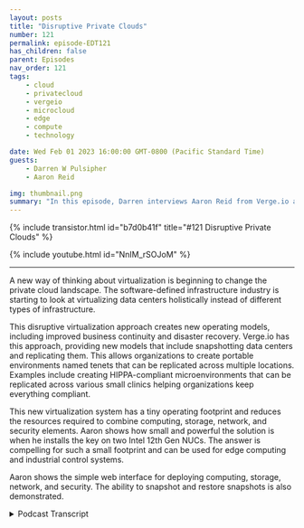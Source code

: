 ```yaml
---
layout: posts
title: "Disruptive Private Clouds"
number: 121
permalink: episode-EDT121
has_children: false
parent: Episodes
nav_order: 121
tags:
    - cloud
    - privatecloud
    - vergeio
    - microcloud
    - edge
    - compute
    - technology

date: Wed Feb 01 2023 16:00:00 GMT-0800 (Pacific Standard Time)
guests:
    - Darren W Pulsipher
    - Aaron Reid

img: thumbnail.png
summary: "In this episode, Darren interviews Aaron Reid from Verge.io about their disruptive private cloud technology that is making private clouds available in the data center and at the edge."
---
```


{% include transistor.html id="b7d0b41f" title="#121 Disruptive Private Clouds" %}

{% include youtube.html id="NnIM_rSOJoM" %}

---

<p>A new way of thinking about virtualization is beginning to change the private cloud landscape. The software-defined infrastructure industry is starting to look at virtualizing data centers holistically instead of different types of infrastructure.</p>
<p>This disruptive virtualization approach creates new operating models, including improved business continuity and disaster recovery. Verge.io has this approach, providing new models that include snapshotting data centers and replicating them. This allows organizations to create portable environments named tenets that can be replicated across multiple locations. Examples include creating HIPPA-compliant microenvironments that can be replicated across various small clinics helping organizations keep everything compliant.</p>
<p>This new virtualization system has a tiny operating footprint and reduces the resources required to combine computing, storage, network, and security elements. Aaron shows how small and powerful the solution is when he installs the key on two Intel 12th Gen NUCs. The answer is compelling for such a small footprint and can be used for edge computing and industrial control systems.</p>
<p>Aaron shows the simple web interface for deploying computing, storage, network, and security. The ability to snapshot and restore snapshots is also demonstrated.   </p>
<p>

<details>
<summary> Podcast Transcript </summary>

<p>﻿1</p>
<p>Hello, this is Darren</p>
<p>Pulsipher, chief solution,architect of public sector at Intel.</p>
<p>And welcome to Embracing</p>
<p>Digital Transformation,where we investigate effective change,leveragingpeople process and technology.</p>
<p>On today's episode,</p>
<p>Disruptive Private Clouds with Aaron</p>
<p>Reid from Verge.io.</p>
<p>Aaron, welcome to the show.</p>
<p>Darren Thanks for having me.</p>
<p>Aaronthis is your second time on the show.</p>
<p>Last time you were on with Chrisand I've also had your CEO on from Verge.</p>
<p>I'm kind of enamored with you guys.</p>
<p>I think you already know this.</p>
<p>I like your approach tovirtualization, to the softwaredefined infrastructure layer.</p>
<p>And you've got some you've got somereally cool stuff you've been working on.</p>
<p>But let's firstbefore we dive into the really cool stuff,let's talk a little bitabout the difference between virtualizingjust VMs and virtualizingyour data centers or that concept thatyou guys have that's so different thanwhat we're seeing in the industry today.</p>
<p>Sure.</p>
<p>You bet. Thanks.</p>
<p>So one of the specialties around videothat we do is</p>
<p>I think you were going to mentionit is our multi tendency and being ableto extract the virtualizationof your resources into tenants.</p>
<p>And what we do with that basicallyis we start with a tenant in the tenant iswhat a lot of people callnested virtualizationand we put thatin a segregated environmentand that starts with zerotrust architecturewhen it comesto the networking side of it.</p>
<p>So you create that sub tenant,it has a zero trust architecture.</p>
<p>People can actually get access to that subtenant until you give them accessthrough the networking ruleswith firewall rules in routing, etc..</p>
<p>Once that set up, you can do thingswith that sub tenant, like you can dounlimited snapshotsacross the entire sub tenant.</p>
<p>You can do you can allocate resourceson demand, CPU, memory, ram and storage.</p>
<p>So for example,if I start with a sub tenantfor one of my end users or a group,say a research group for example,and they say we need 24 coresand 48 gigabytes of memoryand five terabytes of all flashstorage later on down the road.</p>
<p>As they're going through their testing,they may come back and say,</p>
<p>Well,now we need ten terabytes of storage.</p>
<p>I can easily and dynamicallyallocate that storage out to that tenantfor them to use.</p>
<p>It's all non disruptive.</p>
<p>It's just a matter of on demand.</p>
<p>Well, I have the storage in the back end.</p>
<p>I allocated up to my tenantfrom the back side.</p>
<p>Do they have access to it now?</p>
<p>No. Also, you do more than justbecause that sounds like,</p>
<p>Oh, that's just one VM,but that's not one VM.</p>
<p>A tenant can have multiple VMs and networkconfigurations, all of that.</p>
<p>Is that correct?</p>
<p>Yeah, absolutely.</p>
<p>It's it's just like a if youyou know, we like to call ita virtual data center, quote unquote.</p>
<p>But it's the same thing almost asif you were to go to a public cloudand say you wanted tosee a VPC, a virtual private cloud,or you went to a juryand you wanted a security group.</p>
<p>It's the exact same thing.</p>
<p>A tenant is a whole infrastructureconstruct where you can go up and spin up</p>
<p>VMs, you can create networks,and then you can protect it withsnapshots,unlimited snapshots of replication.</p>
<p>So we can take those tenantsand replicate them to other sites, etc..</p>
<p>So that means I have portabilityof that tenant,which to me this is actually pretty coolbecause I can createa full blown data centerwith hundreds of a virtual machines,several different networks.</p>
<p>I can do all that.</p>
<p>Snapshot it and do D.R.</p>
<p>Absolutely. Yep.</p>
<p>Or even even better business continuityas well.</p>
<p>Right.</p>
<p>You can do PR, you can dobusiness continuity.</p>
<p>You can even templated those tenants.</p>
<p>So, for example,maybe I have a testing environment and</p>
<p>I want to make a clone of thattesting environment for another group.</p>
<p>Maybe I'm moving it from Dev to testthe key way.</p>
<p>I can literally take that tenant.</p>
<p>It might have an applicationstack of 20 VMs in it.</p>
<p>I can do a snapshot and clone it offwithin seconds and then providethat as another environmentfor someone else to test on.</p>
<p>Oh, my brainjust went in crazy directions.</p>
<p>So which happens a lot.</p>
<p>People that listen to the showknow this about me already.</p>
<p>That means I could actually setup a hyper compliant tenantthat has</p>
<p>VMs that are running, that are doinglogging and all the protections I needed,maybe even have in there, and Identity</p>
<p>Access Management tool, all that.</p>
<p>I could have all that in one tenant andthen I can deploy that wherever I want.</p>
<p>Yes, exactly.</p>
<p>So from a health careservice provider, for example,one of the big conglomerateslike Sutter Health, whomy friend is a lawyer down there,so I'm going to pick on them a little bit.</p>
<p>If I have all these small businessesthat I've been acquiring and say,</p>
<p>Hey, we need to make sure you're HIPAcompliant, boom, doneright, I could drop a tenant on themand they can start addingtheir own VMs to it and and done.</p>
<p>Yeah, they can build into that tenantwith new greenfield VMsand or if they already have an environmentwith like ayou know, their own infrastructurethat's already built up,they can move their,their VMs into that tenant as well.</p>
<p>And then like you said, it's already</p>
<p>HIPA compliant.</p>
<p>Yeah. So I can say this is cool too.</p>
<p>I can migrate from other VMs into thisnew environment and now I'm compliant.</p>
<p>Yeah, absolutely.</p>
<p>And we can migrate offthe major virtualizationvendors in the market today</p>
<p>VMware, Hyper-V, IQVIA, you name it,and we can pull themright into our environment.</p>
<p>This is super, super cool.</p>
<p>And that's why I'm enamored with you guys,because every time I talk to you,</p>
<p>I learn something new thatnow I'm thinking of my customers.</p>
<p>What can I do for them?</p>
<p>There's lots of really coolthings I can do for them.</p>
<p>Yeah, we just had an examplethe other day</p>
<p>I created a videobecause we have a customerthat we're talking to right nowand they're on Hyper-Vin their environmentand they want to be able to migratefrom Hyper-V into view as well.</p>
<p>What's that process look like?</p>
<p>So I created a video forum.</p>
<p>It's not up on our website yet,but I can share it with you guys.</p>
<p>But literally the video walks throughhow you go inand you look at your Hyper-V VMsbecause Hyper-V is usedin a lot of smaller shopsthat put professional, you know, kind ofsmall to medium sized shopsand buta lot of customers are startingto move off of thatbecause they're not surewhich direction they're going to go.</p>
<p>And so what we enable them to dois literally take their VMs.</p>
<p>All you have to do is turn off of the,import it into our environmentand then turn it back onand it's up and running.</p>
<p>So pretty, pretty straightforward.</p>
<p>The only time it takes is probablyjust moving it from one environmentto the other, right?</p>
<p>Moving the the definition can rememberwhat they're called.</p>
<p>I used to know this.</p>
<p>Oh no, it's the hyper IBM'sor for any IBM for that matter.</p>
<p>You're spot on.</p>
<p>It's just a matter of the timeit takes to take that VM file.</p>
<p>VMware, they call it a</p>
<p>Hyper-V, they call it a vehicleand move it across the pipe.</p>
<p>So the bigger the pipe you have, it'sa one gig, five or ten gig or 25 pipe.</p>
<p>It moves that much faster.</p>
<p>Wow. Well, so that that's pretty simple.</p>
<p>Now, what about moving?</p>
<p>Because all the cloud service providersare all running virtualization techniques.</p>
<p>And, you know, obviously, Microsoftis running Hyper-V on their cloud.</p>
<p>Right.</p>
<p>And I can't remember NWC.</p>
<p>I think is running Zen Tanium.</p>
<p>Q Yeah, yeah, yeah.</p>
<p>So can I take can I snapshot somethingout of out of the public cloudand pull into a private cloudthis way or not?</p>
<p>Well, you would have to be able to exportone of your instances,depending if it's software as a service.</p>
<p>We probably couldn't do that nativelybecause software as a service runsas our own services in our cloud.</p>
<p>But if it's an instance VM,if you're backing upthat instance, you could back it upand restore it in our environment.</p>
<p>I don't know though,if you could do just a nativecopy from one cloud to the next.</p>
<p>Gotcha.</p>
<p>But there might be a past there that I can</p>
<p>I can explore to do to repatriate.</p>
<p>Maybe even some workloads are runningin the in the public cloud.</p>
<p>Oh, yeah, absolutely.</p>
<p>We have customers doing that todayand a lot of times they do.</p>
<p>That isthey don't have to really rebuild so much.</p>
<p>If it's running on a standard instance,like if it's on the boot to Linux instanceor a Windows instance or a S.O.</p>
<p>US instance,they can literally just build a VMsin our environmentand move their applications overpretty quick.</p>
<p>All right.</p>
<p>Well, so this gives me a migration path.</p>
<p>Snapshot Capability</p>
<p>Replication Template.</p>
<p>It sounds like to methis is what I'm looking for in a softwaredefined infrastructure layer.</p>
<p>And Iknow we're working with some customerstogether on this stuffand then you pulled out this crazy ideabecause I think you heard metalk about it once and you pulled outand you went and bought two nooks.</p>
<p>Thank you, by the way, for buying</p>
<p>Intel Silicon, I have to say, you know,</p>
<p>But you bought.</p>
<p>Your own great two there fast.</p>
<p>Yeah. Yeah.</p>
<p>Two of our nooks and you.</p>
<p>And you created a mini cluster.</p>
<p>So tell me a little bit about the processin doing that.</p>
<p>Yeah, you bet.</p>
<p>Can you see the two knocks on the screen?</p>
<p>Absolutely. Okay, perfect.</p>
<p>I forget the actual namebrand of the books, but they are</p>
<p>I believe they're generation 12until looks.</p>
<p>And basicallywhat I did is for our environment,when we want to cluster,we need a minimum of two nodes.</p>
<p>So I had to get to Nooks.</p>
<p>And then if you lookat the back of the bottom picture,where it has the red cablecoming out the back of the two nooks,both of these nooks are dual ported.</p>
<p>There are 2.5 gigabit network connections.</p>
<p>That red cablebasically goes from Nook eight and Nook Band that's our core networkfor voice and technology.</p>
<p>And we replicate all the data across that.</p>
<p>And what that provides for the enduser is high availability and a very tiny,small footprint.</p>
<p>So one of those lookscan completely go down.</p>
<p>Someone could step on it,or maybe you're doing maintenance on itor maybe the power goes out on that noteand the other nook stays up and runningand you have completely spilloverand that other nut.</p>
<p>In fact,you could if it's aif it's a cold like outage,where they take the nook comes offlineby, you know, getting unpluggedor maybe there's a flood or something,but the other are still uponline and running.</p>
<p>You can literally just restartyour VMs on the secondary nookand they'll come right up.</p>
<p>So, yep, and then what that doesis we basically replicate the storagebetween both those nooks.</p>
<p>The cool story about thisthough, is, is now we can take all the VMsin the infrastructurerunning on those nooks, the networking,the storage, and we can replicate thatto maybe a centralized data centerwhere we have multiplesets of these clustered nooksrunning in different environments,maybe like a point of sale environmentwhere they're all replicatingto a single data center.</p>
<p>So if I ever need to protect the datathat's on those books,</p>
<p>I have them protected,and that's all built into our software.</p>
<p>All right.</p>
<p>So so this is really interestingbecause what what I just heard,and correct me if I'm wrong, is</p>
<p>I can build out an environmenton these on these nooks,or I could build it in the data center,and then I can replicateit down to the nooks.</p>
<p>Yes. Soyou kind of stepped aheadand I was going to get there next.</p>
<p>But you can do it both directionsbecause we have bi directional replicationand we can replicatethe snapshots of the VMs.</p>
<p>We can now take those VMsand we can replicate those upto the central data centerand or you could takemaybe you're doing updates on your buildsfor all your remote sitesand you want to push it downto your remote sites.</p>
<p>You can now do that with replicationwhere you push it downto those remote sitesand you basicallybring those new builds up there.</p>
<p>But it's not just it's not just the VMs,it's the network configuration access.</p>
<p>It's everything all in a nice bundle,right?</p>
<p>Yep, absolutely.</p>
<p>Including storage. So all that.</p>
<p>So this is this is pretty cool becausewhat you produce, what I can see is</p>
<p>I can tie this into my dev ops pipelinewhere I'm building.</p>
<p>For example,these two nooks can go into a store.</p>
<p>Right.</p>
<p>Let's say I have 1500 storesthroughout the nation.</p>
<p>Right.</p>
<p>And they need to be runautonomously disconnected at times.</p>
<p>I could easily,in my DevOps pipeline say, here'sthe new updateto my environment that I needand then push that out across all 1500.</p>
<p>Yeah, absolutely. Okay.</p>
<p>That is slickbecause all the network to eventhe networks can all be inside the networkall identical to each other.</p>
<p>Right.</p>
<p>Without any, without any problems. Right.</p>
<p>Absolutely.</p>
<p>And the other cool thing about ittoo, is now I can take thatthose are replicationis basically it's when optimized.</p>
<p>And so we have deduplicationbuilt into our replication.</p>
<p>So whenever we push that data down to thisremote nooks,we're only sending out the, the datathat's duplicated and or changes, right?</p>
<p>We're not having to send outa whole entire footprint.</p>
<p>So if I have a VM, multiple</p>
<p>VMs running in on these two nooks,then I have to update.</p>
<p>It's not going to have to go throughand rewritethe entire footprint of maybe a terabyteor two terabytes of storage.</p>
<p>It'll only rewrite the changesand send that down.</p>
<p>So that that to me is super cool, right?</p>
<p>I mean, because I may not havegreat connectivity on those remote sites.</p>
<p>That's right. Exactly.</p>
<p>That's what I was getting at. Yep.</p>
<p>That's true.</p>
<p>All right.</p>
<p>So the big question I have know, I thinksome of our listeners have as well as.</p>
<p>All right, these two nooks,how much memory are in these in thesethat you're showing here?</p>
<p>Yeah.</p>
<p>So these two nooks,they can support up to 64 gigabytes each.</p>
<p>They basically use those 244pin DIMMs laptop, DIMMs.</p>
<p>And right now</p>
<p>I have 216 gigabit DIMMs in each of them.</p>
<p>So I have each one of these bookshas 32 gigabytes,but you can get them up to 64 gigabytesbecause it has to dimm slots.</p>
<p>All right.</p>
<p>So there's a total a 64gig is what you have on there.</p>
<p>And storagein storage right now,</p>
<p>I have two terabytes of a set of flashthat's basically two twoterabyte SSDs that are drives.</p>
<p>And then I have one terabyte in the flash.</p>
<p>So if I need anything that's real highperformance and I can fit it in there.</p>
<p>Yeah, it has the two drives,there's one terabyte in each system.</p>
<p>Oh wow. All right.</p>
<p>So have you, have you, have youdone some performance testing on this?</p>
<p>Have you like run it through its courses.</p>
<p>Can you make it typically. Oh yeah.</p>
<p>The performance is actually prettyunbelievable on these nooksit comes close to in thismight not to try to downsize it at allbut it comes close to running performancetests like on a local map.</p>
<p>And what I mean bythat is the performance is lights outwhen I do things like performancetesting to see my IOPS going in and outand my throughput going in and out,</p>
<p>It's super fastconsidering it'sjust running on two small looks.</p>
<p>That's incredible.</p>
<p>How many VMs are you able toand what size VMs doyou think you can run on this thingwithout it falling over?</p>
<p>I mean, what could I use this for?</p>
<p>I can think of a lot of crazy things</p>
<p>I could use this for, right?</p>
<p>But you can easily use it for databases.</p>
<p>You could use it for remote desktopwork workloads,editing, workstation type stuff.</p>
<p>It could definitely support that withthe performance that's on these systems.</p>
<p>Right.</p>
<p>And you're running Ubuntu on them or well,you're running your own OS on them.</p>
<p>So you can have as many VMs on thereas you want, right?</p>
<p>Yeah.</p>
<p>As long as the memoryand the CPU cores can support itwith your guys's cpu's, it's wicked fastso you can oversubscribed those.</p>
<p>Not that you need to,but then with the RAM, it'sliterally just,you know,how do I have enough ram in there to beable to support the workloads that I need?</p>
<p>And of course, if you needed more RAMand it's a small environmentwith these guys, you can scale these out.</p>
<p>We only see two here on the screen,but I can easily add threeor four of them in there.</p>
<p>Yeah, exactly.</p>
<p>Yeah. Yeah.</p>
<p>This is pretty cool.</p>
<p>I may have to replace my file server</p>
<p>I have at home with this, so.</p>
<p>All right, cool.</p>
<p>Can you show us a little bit.</p>
<p>About the size of it?</p>
<p>Depending on the size of your file server,</p>
<p>I mean, I could realistically getall flash just between these two nuts.</p>
<p>If I stood if I installed an eightterabyte</p>
<p>SSD on each oneand we mirror the data for protection.</p>
<p>Right. So that would give you eightterabytes usable.</p>
<p>And I installed another eight terabyteto drive on each one.</p>
<p>Now I'm up to 16 terabytesall across these two little mix.</p>
<p>And it would be screaming fast too.</p>
<p>And it's probably not a lot of heat,probably not a lot of heat comingoff of them either.</p>
<p>No, I'm sitting right next to itright now.</p>
<p>No, that's that's pretty cool.</p>
<p>So the two nicks that I haveon the screen there,this is basically the interfacefor those two looks.</p>
<p>And this is our primary dashboard.</p>
<p>And here you can see convergencesmerge here.</p>
<p>And I use these two looksfor doing my VR replication and testingand just running workloads on in general,sometimes for demo purposes.</p>
<p>If I want to see the nodes on thiscluster, I basically come over here.</p>
<p>Here you can see Node one in No.</p>
<p>Two here you can see keep me honest,there are 31 gigabyteson each one of those 32 physically,but we're using some of that off the top.</p>
<p>Now, I want to double clickinto one of those guys here.</p>
<p>And there you go again.</p>
<p>It's 12th Gen Intel core i5 1240, soit's one of the latest and greatest looks.</p>
<p>And then I come downhere, I can see my drive's on my nook,</p>
<p>I can see my nicks, just likewe saw the two nicks on the back of it,the one red cable and the one gray cable.</p>
<p>So I want to double click on that guyhere.</p>
<p>You can see ones running at one gigabitor a thousand megabitsper second, and then once 2.5,that's that red cable.</p>
<p>That's doing the crossoverbetween the two nuggets.</p>
<p>It's getting the native 2.5 gigahertz,which is really nice, and that basicallysupports my core networkfor my voice and replication acrossboth nodes.</p>
<p>So that's one note.</p>
<p>By go back into that node,</p>
<p>I can now see the drives.</p>
<p>So if I want to click on that drivethere, here you can seeone of my drives is about to drive.</p>
<p>That's my amp drive one terabyteand the other drivers that to driveand that's a two terabyte drive.</p>
<p>So each NIC has this configurationidentical configuration.</p>
<p>So that way when we set up our reviewcenters, we replicate across these.</p>
<p>So then I end up getting one terabyteor 92 gigabytes of usablenvme flash and then I get two terabytesof usable SSD.</p>
<p>Very nice.</p>
<p>And I canconfirm that because if I goback into my cluster environmentand I go into my beacon tiers,</p>
<p>I'll show you those two tiersthat are based on those drives.</p>
<p>Here's my tier one.</p>
<p>You can see the tier up here,and that tier isbased on those mini drives and you can seethe capacity is 130 gigabytes.</p>
<p>I'm only using a few gigabytes on itright now.</p>
<p>And here's my tier three.</p>
<p>That's the cities.</p>
<p>My capacity is 1.86 terabytes,and I'm using about 314 gigabytes on that.</p>
<p>And if I want to double clickon that to validate that, I can come here,</p>
<p>I can see it's two drives, onedrive on node, one, one drive on Node two.</p>
<p>They're both two terabytes each.</p>
<p>So we basically mirroracross our environment.</p>
<p>And the way our vCenter works isthe file system worksis it's a distributed mirror.</p>
<p>So as we scale up or scale out,depending on if your servers or your oryour systems can support additional drivesinternally or if you want to scale out.</p>
<p>So if I wanted to add another node,</p>
<p>I could potentially out of Nodethree here with the same configurationand that would just take thatmirrored up across those nice.</p>
<p>So this gives me the visibilitythat I need across nodes.</p>
<p>As I add nodes to this,it will see those nodes as well.</p>
<p>So that's my physical layer.</p>
<p>What about my virtual layer?</p>
<p>Yeah.</p>
<p>So if we go into the virtual layer,</p>
<p>I can come in here to my virtual machines.</p>
<p>Here is my virtual machinesdefault dashboard on the left hand menubar here I have a bunch of configurationbasically changes that I can door settings like I can do, like newthe new drive, new NIC.</p>
<p>And then in here I have a list of IBM's.</p>
<p>You can see I have some VMs running here.</p>
<p>I have my top drive rates, my topdrive storage usage, my top Nic Riggs</p>
<p>But usually where we spendmost of our time in this environmentis I go into my virtual machinesand this is where I can see a listof my different virtual machinesin my environment.</p>
<p>If I want tolook at the console of one of these VMsand you can see here I have fourrunning on the two looks right now.</p>
<p>So these four are running,but I double click on this Windows VM.</p>
<p>Here we have a guestgive you a queue immune agent.</p>
<p>So this gives us valuableguest information that we want to collect.</p>
<p>Like whatmy C drives using what my g-drive is usingwhat my hostname on my vn might be.</p>
<p>So all the things that you would expectof a matureinfrastructure virtualized product, right.</p>
<p>For your on on prem cloud.</p>
<p>And if I want to go into my consolehere, click on this guy.</p>
<p>This willgive me console.log since nine in that VMand this is one of the performance tests</p>
<p>I love to run to show peopleis this Blackmagic diskspeed test utility.</p>
<p>This was actually referred to meby a customerbecause they wanted meto do some testing for them.</p>
<p>But basically if I double click onthis guy and I start my speed test here,</p>
<p>I can come in here,</p>
<p>I can select which target drive.</p>
<p>I want it to run on.</p>
<p>I take my my data g-driveand I go ahead and click start.</p>
<p>This guy takes offand you can see automatically it'salready pushing the limitsof the performance I can get fromjust replicatingthe data across network on my right.</p>
<p>So I am limited because I have a 2.5gigabit connection on the back end.</p>
<p>Typically in a production barfor customers.</p>
<p>We'll ask that, you know,you have a ten gig or bigger for the VPN,but still this is pretty good speed forjust going across those two notes, right?</p>
<p>You're not you know, we can pretty muchsupport any application with this.</p>
<p>And then as this guy finishes,you'll see it'll flip over to the reads.</p>
<p>Here's the other thingtoo, is we just went from 180 megabytesper second to 3000 megabytesor three gigabytes per second.</p>
<p>And that's because what we dois whenever we're doing reads,we read locally within the local storage.</p>
<p>Yeah.</p>
<p>Versus with the rights we're writing,we're always writing acrossto two different environmentsbecause we want to make surethat right data is protected, right?</p>
<p>Of course, of course.</p>
<p>So with a faster network,because you basicallyper second,you've saturated a 2.5 gigabit gigabitconnection.</p>
<p>Yeah, almost almost saturated.</p>
<p>It's pretty close, right?</p>
<p>It's pretty close, yeah.</p>
<p>Because this could bemaybe a little bit over 200 or 240.</p>
<p>There's probablya little overhead in there for something.</p>
<p>But for the most partit's it's pretty secure.</p>
<p>Yeah, that, that is, that is pretty cool.</p>
<p>What about net network because I you know</p>
<p>Darren touted hey I set up my whole datacenter inside this thing</p>
<p>I can create multiple networks hereand put different machineson different networks.</p>
<p>All that is all built in here as well,right?</p>
<p>Yep, absolutely.</p>
<p>So here I go to my network.</p>
<p>So what I did is I jumped back into mymy primary dashboardand I could do thatvery quickly on this header up here.</p>
<p>And basically I click into my networksand we what we do iswe have these tiles where you can jumpinto the different environments.</p>
<p>But here you can see</p>
<p>I have tenant networks, so,so tenants that I have running in here,</p>
<p>I have internal networksthat would be for my core and my DMZ.</p>
<p>That's where all our services runacross our BSS and storageand any other services that we providethat.</p>
<p>Your internal that's your internal stuff.</p>
<p>Got it. Yeah.</p>
<p>And then I have my externaland that would be my connectionto my UI, right?</p>
<p>Or my connectionto my, my northbound southboundnetworking, basically my external network.</p>
<p>And so I click on all networks,it lists all of those together.</p>
<p>Here you can see in my corein DMZ, here's my core DMZ switch.</p>
<p>That's that one cross connectsthat red cable that goesacross those 2.5 gigabyte connections.</p>
<p>And then my external networkis that one gigabit.</p>
<p>If I double click on that, go here,you can see my IP addresses.</p>
<p>These are for my subtenants that I have set up.</p>
<p>So virtual IP addresses, they go back intomy external, here's my firewall rules.</p>
<p>So we have a firewall rule controlwhere you can come in hereand you can do things like here</p>
<p>I have a door synchronization ruleso that I can synchronizefrom my productionenvironment down to this environment,and that's basically how I can push</p>
<p>VMs down to itand then import them in and run them fromdemand.</p>
<p>Let's say I'm I'm the sysadmin, rightat some retail store.</p>
<p>I've got 1500 stores nationwideand I need to manage these things remotebecause I don't want to hire a sysadminfor every single small store I have.</p>
<p>Is there away that I can manageall this from one consolewhere I can today?</p>
<p>What's going on?</p>
<p>Yeah.</p>
<p>So today we basically do it side by side.</p>
<p>So it's a single console per site,but with our next release support 11and right now we're 4.10 three, but 4.11comes out in a couple of weekswith built in geographic site management.</p>
<p>So that means literallywhen you go to the primary dashboardinstead ofjust seeing your clusters and your nodes,there's another pane in herethat shows you a geographical mapwhere you can click into remote sitesfrom that geographical map.</p>
<p>And there's a list as well, too, whereif you already know the listeninglike know Philadelphia versus Seattleversus.</p>
<p>Boy, I can I can.</p>
<p>Still on those list namesand go right to it Exactly.</p>
<p>Oh that's super cool.</p>
<p>So I should be able on that map to seestatus of everything running as well.</p>
<p>So any red things come up I'mgoing to knowalerts, all that stuff is built into that.</p>
<p>That's super slick.</p>
<p>That is that is super slick.</p>
<p>So, Aaron.</p>
<p>We just have our sitesand we have our clusters,but that is coming in our next release,which issupposed to be out in a couple of weeks.</p>
<p>Oh, that that is that is really cool.</p>
<p>I can't wait to get my hands on that.</p>
<p>Aaron,</p>
<p>Any last words for our audience out therelistening today?</p>
<p>I would just say, you know,if you're looking for some type of edgerobotic,remote virtualization infrastructureor you're looking for somethingfor your primary on premdata centers, definitely check out</p>
<p>VeWe have a great product.</p>
<p>It's mature, it's easy to use,and we get great responsesfrom our customers.</p>
<p>We get a lot of repeat businessfrom our customersjust because it's so easy to useand it's durable.</p>
<p>So now is there a try?</p>
<p>Is there a try option here?</p>
<p>I heard there might be a try optionwhere I can go and maybe downloadthe software, install it,try it out myself for a period of time.</p>
<p>Is there an option?</p>
<p>Yeah, Ibelieve if you go to our web site and</p>
<p>I'll probably mess it up, butif you go in here, there should be a way.</p>
<p>If you go to videos or blogor about Birdseye, there's multiple linkswhere you can come in and let'sclick on videos for a second real quick.</p>
<p>And if you watch a video,we might have even a tryand body type thingnot to try to buy it, butit's a stress. Test drive.</p>
<p>Test, right right there. Yeah.</p>
<p>And so basicallyyou just fill out a simple formfirst name, last name, company,name your business email.</p>
<p>We trust the test drive, and then one ofour guys will reach out to you.</p>
<p>We have a couple of different waysyou can try it out.</p>
<p>You can either download our ISOand install it on your own.</p>
<p>Hardware will run on any hardwarein your environment, x86 based hardwareand or we have an online demo labthat we can set up for customers toif they don't have any hardware,but they want to get to knowhow the software works.</p>
<p>Very cool, Aaron, thanks for coming onthe show again, that's very Verge.iol.</p>
<p>I normally don't like to just come outand talk about products,but you guys have done such a killer job,especially of running on the nooks.</p>
<p>I just had to have you. Come on.</p>
<p>No, absolutely.</p>
<p>Thanks for having me.</p>
<p>So it's great.</p>
<p>Thank you for listeningto Embracing Digital Transformation today.</p>
<p>If you enjoyed our podcast,give it five stars on your favoritepodcasts Insider YouTube channel,you can find out more informationabout embracing digital transformationand embracingdigital.org Until nexttime, go out and do something wonderful.</p>

</details>
